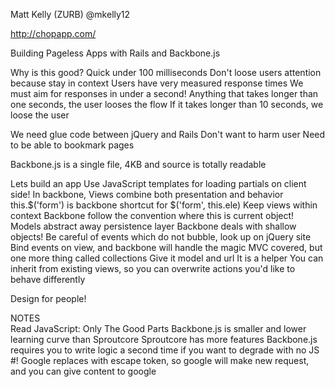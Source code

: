 Matt Kelly (ZURB)
@mkelly12

http://chopapp.com/

Building Pageless Apps with Rails and Backbone.js

Why is this good?
  Quick under 100 milliseconds
  Don't loose users attention because stay in context
  Users have very measured response times
    We must aim for responses in under a second!
    Anything that takes longer than one seconds, the user looses the flow
    If it takes longer than 10 seconds, we loose the user
    
We need glue code between jQuery and Rails
  Don't want to harm user
  Need to be able to bookmark pages
  
Backbone.js is a single file, 4KB and source is totally readable

Lets build an app
  Use JavaScript templates for loading partials on client side!
  In backbone, Views combine both presentation and behavior
  this.$('form') is backbone shortcut for $('form', this.ele)
    Keep views within context
  Backbone follow the convention where this is current object!
  Models abstract away persistence layer
  Backbone deals with shallow objects!
  Be careful of events which do not bubble, look up on jQuery site
  Bind events on view, and backbone will handle the magic
  MVC covered, but one more thing called collections
    Give it model and url
    It is a helper
  You can inherit from existing views, so you can overwrite actions you'd like to behave differently
  
Design for people!
  

NOTES  
  Read JavaScript: Only The Good Parts
  Backbone.js is smaller and lower learning curve than Sproutcore
  Sproutcore has more features
  Backbone.js requires you to write logic a second time if you want to degrade with no JS
  #! Google replaces with escape token, so google will make new request, and you can give content to google

